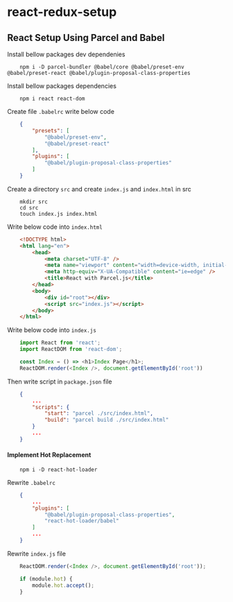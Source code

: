 # react-redux-setup

## React Setup Using Parcel and Babel

Install bellow packages dev dependenies

```
    npm i -D parcel-bundler @babel/core @babel/preset-env @babel/preset-react @babel/plugin-proposal-class-properties    
```
Install bellow packages dependencies

```
    npm i react react-dom
```
Create file `.babelrc` write below code

```json
    {
        "presets": [
            "@babel/preset-env",
            "@babel/preset-react"
        ],
        "plugins": [
            "@babel/plugin-proposal-class-properties"
        ]
    }
```

Create a directory `src` and create `index.js` and `index.html` in src

```linux
    mkdir src
    cd src
    touch index.js index.html
```
Write below code into `index.html`
```html
    <!DOCTYPE html>
    <html lang="en">
        <head>
            <meta charset="UTF-8" />
            <meta name="viewport" content="width=device-width, initial-scale=1.0" />  
            <meta http-equiv="X-UA-Compatible" content="ie=edge" />
            <title>React with Parcel.js</title>
        </head>
        <body>
            <div id="root"></div>
            <script src="index.js"></script>
        </body>
    </html>
```
Write below code into `index.js`
```javascript
    import React from 'react';
    import ReactDOM from 'react-dom';

    const Index = () => <h1>Index Page</h1>;
    ReactDOM.render(<Index />, document.getElementById('root'))
```

Then write script in `package.json` file
```json
    {
        ...
        "scripts": {
            "start": "parcel ./src/index.html",
            "build": "parcel build ./src/index.html"
        }
        ...
    }
```
#### Implement Hot Replacement 

```linux
    npm i -D react-hot-loader
```

Rewrite `.babelrc`

```json
    {
        ...
        "plugins": [
            "@babel/plugin-proposal-class-properties",
            "react-hot-loader/babel"
        ]
        ...
    }
```

Rewrite `index.js` file

```javascript
    ReactDOM.render(<Index />, document.getElementById('root'));

    if (module.hot) {
        module.hot.accept();
    }
```
